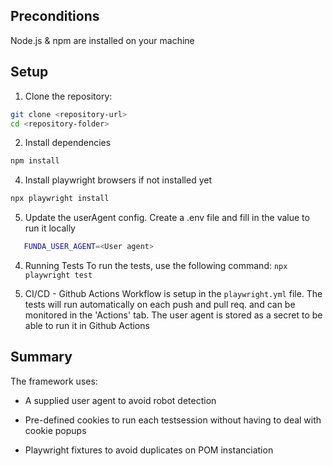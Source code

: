 ## Preconditions

Node.js & npm are installed on your machine

## Setup

1. Clone the repository:

```bash
git clone <repository-url>
cd <repository-folder>
```

2. Install dependencies

```bash
npm install
```

4. Install playwright browsers if not installed yet

```bash
npx playwright install
```

5. Update the userAgent config. Create a .env file and fill in the value to run it locally

```bash
   FUNDA_USER_AGENT=<User agent>
```

4. Running Tests
   To run the tests, use the following command:
   `npx playwright test`

5. CI/CD - Github Actions
   Workflow is setup in the `playwright.yml` file.
   The tests will run automatically on each push and pull req. and can be monitored in the 'Actions' tab.
   The user agent is stored as a secret to be able to run it in Github Actions

## Summary

The framework uses:

- A supplied user agent to avoid robot detection

- Pre-defined cookies to run each testsession without having to deal with cookie popups

- Playwright fixtures to avoid duplicates on POM instanciation
